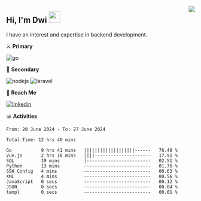 [<img src="https://komarev.com/ghpvc/?username=masred&color=green&style=flat-square&label=Profile+Views" align="right">](github.com/masred)

## Hi, I'm Dwi <img src="https://raw.githubusercontent.com/MartinHeinz/MartinHeinz/master/wave.gif" width="30px">

I have an interest and expertise in backend development.

⚔️ **Primary**

![go](https://img.shields.io/badge/---?logo=go&label=Golang&style=social)

🔪 **Secondary**

![nodejs](https://img.shields.io/badge/---?logo=node.js&label=Node.js&style=social&logoColor=green)
![laravel](https://img.shields.io/badge/---?logo=laravel&label=Laravel&style=social)

🔗 **Reach Me**

[![linkedin](https://img.shields.io/badge/---?logo=linkedin&label=LinkedIn&style=social)](https://linkedin.com/in/dwifitriyanto)

📊 **Activities**

<!--START_SECTION:waka-->

```all_time
From: 20 June 2024 - To: 27 June 2024

Total Time: 12 hrs 40 mins

Go           9 hrs 41 mins   |||||||||||||||||||------   76.48 %
Vue.js       2 hrs 16 mins   ||||---------------------   17.91 %
SQL          19 mins         |------------------------   02.51 %
Python       13 mins         -------------------------   01.75 %
SSH Config   4 mins          -------------------------   00.63 %
XML          4 mins          -------------------------   00.56 %
JavaScript   0 secs          -------------------------   00.12 %
JSON         0 secs          -------------------------   00.04 %
templ        0 secs          -------------------------   00.01 %
```

<!--END_SECTION:waka-->

